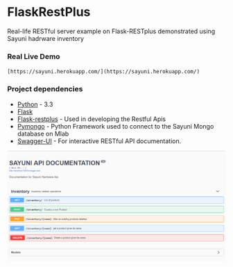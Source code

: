 # FlaskRestPlus
Real-life RESTful server example on Flask-RESTplus demonstrated using  Sayuni hadrware inventory

### Real Live Demo
```
[https://sayuni.herokuapp.com/](https://sayuni.herokuapp.com/)
```
### Project dependencies

* [Python](https://www.python.org) - 3.3
* [Flask](http://flask.pocoo.org/)
* [Flask-restplus](https://github.com/noirbizarre/flask-restplus) - Used in developing the Restful Apis
* [Pymongo](https://api.mongodb.com/python/current/) - Python Framework used to connect to the Sayuni Mongo database on Mlab
* [Swagger-UI](https://github.com/swagger-api/swagger-ui) - For interactive RESTful API documentation.

![Screenshot](img/sayuni.png)
